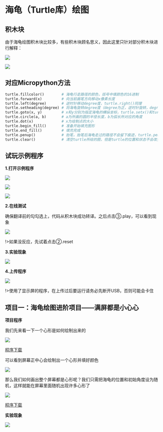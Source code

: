 # 海龟（Turtle库）绘图  

## 积木块 

由于海龟绘图积木块比较多，有些积木块顾名思义，因此这里只针对部分积木块进行解释： 

![](/images/m3_1.png)  

![](/images/m3_2.png)  

## 对应Micropython方法
```python
turtle.fillcolor()        # 海龟行走路径的颜色，括号中填颜色的16进制
turtle.forward(x)         # 向当前画笔方向移动x像素长度
turtle.left(degree)       # 逆时针移动degree度，turtle.right()同理
turtle.setheading(degree) # 将海龟旋转degree度（degree为正，逆时针旋转，degree为负，顺时针旋转），与turtle.left()区别，turtle.setheading()       # 在执行完下一个操作后海龟会恢复到正x方向，而turtle.left()不会
turtle.goto(x, y)         # x和y分别为指定海龟的横纵坐标，turtle.setx()和turtle.sety()同理
turtle.circle(a, b)       # a为所画的圆的半径长度，b为弧长所对应的角度
turtle.dot(x)             # x为绘制点的大小
turtle.begin_fill()       # 准备开始填充图形
turtle.end_fill()         # 填充完成
turtle.penup()            # 抬笔，抬笔后海龟走过的路径不会留下痕迹，turtle.pendown()反之
turtle.clear()            # 清空turtle所绘的图，但是turtle的位置和状态不会改变
```

## 试玩示例程序  

**1.打开示例程序**   

![](/images/m3_0.png) 

![](/images/m3_6.png)  

![](/images/m3_7.png)   


**2.在线测试**  

确保翻译前的勾勾选上，代码从积木块成功转译。之后点击③.play，可以看到现象 

![](/images/m3_8.png)  

!>如果没反应，先试着点击②.reset

**3.实验现象**   

![](/images/m3_10.gif) 

**4.上传程序**   

![](/images/m3_9.png) 

!>使用了显示屏的程序，在上传过后要运行请务必先断开USB，否则可能会卡住


## 项目一：海龟绘图进阶项目——满屏都是小心心    

**项目程序**   

我们先来看一下一个心形是如何绘制出来的  

![](/images/m3_11.png)  

[程序下载](https://cdn.kittenbot.cn/docsifyDownload/KBmeowbit/%E7%94%BB%E4%B8%80%E4%B8%AA%E5%BF%83%E5%BD%A2.sb3)

可以看到屏幕正中心会绘制出一个心形并填好颜色 

![](/images/m3_12.gif)  

那么我们如何画出整个屏幕都是心形呢？我们只需把海龟的位置和初始角度设为随机，这样就能在屏幕里面随机出现许多心形了  

![](/images/m3_13.png)   

[程序下载](https://cdn.kittenbot.cn/docsifyDownload/KBmeowbit/%E7%94%BB%E5%A4%9A%E4%B8%AA%E5%BF%83%E5%BD%A2.sb3)

**实验现象**  

![](/images/m3_14.gif)  
